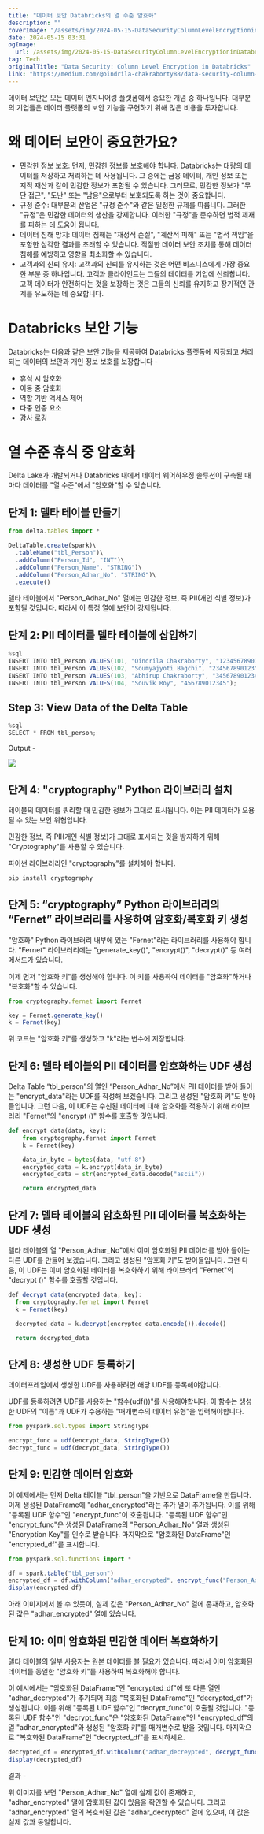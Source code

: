 ```yaml
---
title: "데이터 보안 Databricks의 열 수준 암호화"
description: ""
coverImage: "/assets/img/2024-05-15-DataSecurityColumnLevelEncryptioninDatabricks_0.png"
date: 2024-05-15 03:31
ogImage: 
  url: /assets/img/2024-05-15-DataSecurityColumnLevelEncryptioninDatabricks_0.png
tag: Tech
originalTitle: "Data Security: Column Level Encryption in Databricks"
link: "https://medium.com/@oindrila-chakraborty88/data-security-column-level-encryption-in-databricks-c8745740d759"
---
```



데이터 보안은 모든 데이터 엔지니어링 플랫폼에서 중요한 개념 중 하나입니다. 대부분의 기업들은 데이터 플랫폼의 보안 기능을 구현하기 위해 많은 비용을 투자합니다.

# 왜 데이터 보안이 중요한가요?

- 민감한 정보 보호: 먼저, 민감한 정보를 보호해야 합니다. Databricks는 대량의 데이터를 저장하고 처리하는 데 사용됩니다. 그 중에는 금융 데이터, 개인 정보 또는 지적 재산과 같이 민감한 정보가 포함될 수 있습니다. 그러므로, 민감한 정보가 "무단 접근", "도난" 또는 "남용"으로부터 보호되도록 하는 것이 중요합니다.
- 규정 준수: 대부분의 산업은 "규정 준수"와 같은 일정한 규제를 따릅니다. 그러한 "규정"은 민감한 데이터의 생산을 강제합니다. 이러한 "규정"을 준수하면 법적 제재를 피하는 데 도움이 됩니다.
- 데이터 침해 방지: 데이터 침해는 "재정적 손실", "계산적 피해" 또는 "법적 책임"을 포함한 심각한 결과를 초래할 수 있습니다. 적절한 데이터 보안 조치를 통해 데이터 침해를 예방하고 영향을 최소화할 수 있습니다.
- 고객과의 신뢰 유지: 고객과의 신뢰를 유지하는 것은 어떤 비즈니스에게 가장 중요한 부분 중 하나입니다. 고객과 클라이언트는 그들의 데이터를 기업에 신뢰합니다. 고객 데이터가 안전하다는 것을 보장하는 것은 그들의 신뢰를 유지하고 장기적인 관계를 유도하는 데 중요합니다.

# Databricks 보안 기능



Databricks는 다음과 같은 보안 기능을 제공하여 Databricks 플랫폼에 저장되고 처리되는 데이터의 보안과 개인 정보 보호를 보장합니다 -

- 휴식 시 암호화
- 이동 중 암호화
- 역할 기반 액세스 제어
- 다중 인증 요소
- 감사 로깅

# 열 수준 휴식 중 암호화

Delta Lake가 개발되거나 Databricks 내에서 데이터 웨어하우징 솔루션이 구축될 때마다 데이터를 "열 수준"에서 "암호화"할 수 있습니다.



## 단계 1: 델타 테이블 만들기

```js
from delta.tables import *

DeltaTable.create(spark)\
  .tableName("tbl_Person")\
  .addColumn("Person_Id", "INT")\
  .addColumn("Person_Name", "STRING")\
  .addColumn("Person_Adhar_No", "STRING")\
  .execute()
```

델타 테이블에서 "Person_Adhar_No" 열에는 민감한 정보, 즉 PII(개인 식별 정보)가 포함될 것입니다. 따라서 이 특정 열에 보안이 강제됩니다.

## 단계 2: PII 데이터를 델타 테이블에 삽입하기



```js
%sql
INSERT INTO tbl_Person VALUES(101, "Oindrila Chakraborty", "123456789012");
INSERT INTO tbl_Person VALUES(102, "Soumyajyoti Bagchi", "234567890123");
INSERT INTO tbl_Person VALUES(103, "Abhirup Chakraborty", "345678901234");
INSERT INTO tbl_Person VALUES(104, "Souvik Roy", "456789012345");
```

## Step 3: View Data of the Delta Table

```js
%sql
SELECT * FROM tbl_person;
```

Output -



<img src="/assets/img/2024-05-15-DataSecurityColumnLevelEncryptioninDatabricks_0.png" />

## 단계 4: "cryptography" Python 라이브러리 설치

테이블의 데이터를 쿼리할 때 민감한 정보가 그대로 표시됩니다. 이는 PII 데이터가 오용될 수 있는 보안 위협입니다.

민감한 정보, 즉 PII(개인 식별 정보)가 그대로 표시되는 것을 방지하기 위해 "Cryptography"를 사용할 수 있습니다.



파이썬 라이브러리인 "cryptography"를 설치해야 합니다.

```js
pip install cryptography
```

## 단계 5: “cryptography” Python 라이브러리의 “Fernet” 라이브러리를 사용하여 암호화/복호화 키 생성

"암호화" Python 라이브러리 내부에 있는 "Fernet"라는 라이브러리를 사용해야 합니다. 
"Fernet" 라이브러리에는 "generate_key()", "encrypt()", "decrypt()" 등 여러 메서드가 있습니다.



이제 먼저 "암호화 키"를 생성해야 합니다. 이 키를 사용하여 데이터를 "암호화"하거나 "복호화"할 수 있습니다.

```js
from cryptography.fernet import Fernet

key = Fernet.generate_key()
k = Fernet(key)
```

위 코드는 "암호화 키"를 생성하고 "k"라는 변수에 저장합니다.

## 단계 6: 델타 테이블의 PII 데이터를 암호화하는 UDF 생성



Delta Table “tbl_person”의 열인 “Person_Adhar_No”에서 PII 데이터를 받아 들이는 "encrypt_data"라는 UDF를 작성해 보겠습니다. 그리고 생성된 "암호화 키"도 받아들입니다. 그런 다음, 이 UDF는 수신된 데이터에 대해 암호화를 적용하기 위해 라이브러리 "Fernet"의 "encrypt ()" 함수를 호출할 것입니다.

```python
def encrypt_data(data, key):
    from cryptography.fernet import Fernet
    k = Fernet(key)

    data_in_byte = bytes(data, "utf-8")
    encrypted_data = k.encrypt(data_in_byte)
    encrypted_data = str(encrypted_data.decode("ascii"))

    return encrypted_data
```

## 단계 7: 델타 테이블의 암호화된 PII 데이터를 복호화하는 UDF 생성

델타 테이블의 열 "Person_Adhar_No"에서 이미 암호화된 PII 데이터를 받아 들이는 다른 UDF를 만들어 보겠습니다. 그리고 생성된 "암호화 키"도 받아들입니다. 그런 다음, 이 UDF는 이미 암호화된 데이터를 복호화하기 위해 라이브러리 "Fernet"의 "decrypt ()" 함수를 호출할 것입니다.




```js
def decrypt_data(encrypted_data, key):
  from cryptography.fernet import Fernet
  k = Fernet(key)

  decrypted_data = k.decrypt(encrypted_data.encode()).decode()

  return decrypted_data
```

## 단계 8: 생성한 UDF 등록하기

데이터프레임에서 생성한 UDF를 사용하려면 해당 UDF를 등록해야합니다.

UDF를 등록하려면 UDF를 사용하는 "함수(udf())"를 사용해야합니다. 이 함수는 생성한 UDF의 "이름"과 UDF가 수용하는 "매개변수의 데이터 유형"을 입력해야합니다.



```js
from pyspark.sql.types import StringType

encrypt_func = udf(encrypt_data, StringType())
decrypt_func = udf(decrypt_data, StringType())
```

## 단계 9: 민감한 데이터 암호화

이 예제에서는 먼저 Delta 테이블 "tbl_person"을 기반으로 DataFrame을 만듭니다.
이제 생성된 DataFrame에 "adhar_encrypted"라는 추가 열이 추가됩니다. 이를 위해 "등록된 UDF 함수"인 "encrypt_func"이 호출됩니다.
"등록된 UDF 함수"인 "encrypt_func"은 생성된 DataFrame의 "Person_Adhar_No" 열과 생성된 "Encryption Key"를 인수로 받습니다.
마지막으로 "암호화된 DataFrame"인 "encrypted_df"를 표시합니다.

```js
from pyspark.sql.functions import *

df = spark.table("tbl_person")
encrypted_df = df.withColumn("adhar_encrypted", encrypt_func("Person_Adhar_No", lit(key)))
display(encrypted_df)
```



아래 이미지에서 볼 수 있듯이, 실제 값은 "Person_Adhar_No" 열에 존재하고, 암호화된 값은 "adhar_encrypted" 열에 있습니다.

## 단계 10: 이미 암호화된 민감한 데이터 복호화하기



델타 테이블의 일부 사용자는 원본 데이터를 볼 필요가 있습니다. 따라서 이미 암호화된 데이터를 동일한 "암호화 키"를 사용하여 복호화해야 합니다.

이 예시에서는 "암호화된 DataFrame"인 "encrypted_df"에 또 다른 열인 "adhar_decrypted"가 추가되어 최종 "복호화된 DataFrame"인 "decrypted_df"가 생성됩니다. 이를 위해 "등록된 UDF 함수"인 "decrypt_func"이 호출될 것입니다. "등록된 UDF 함수"인 "decrypt_func"은 "암호화된 DataFrame"인 "encrypted_df"의 열 "adhar_encrypted"와 생성된 "암호화 키"를 매개변수로 받을 것입니다. 마지막으로 "복호화된 DataFrame"인 "decrypted_df"를 표시하세요.

```js
decrypted_df = encrypted_df.withColumn("adhar_decreypted", decrypt_func("adhar_encrypted", lit(key)))
display(decrypted_df)
```

결과 -



위 이미지를 보면 "Person_Adhar_No" 열에 실제 값이 존재하고, "adhar_encrypted" 열에 암호화된 값이 있음을 확인할 수 있습니다. 그리고 "adhar_encrypted" 열의 복호화된 값은 "adhar_decrypted" 열에 있으며, 이 값은 실제 값과 동일합니다.